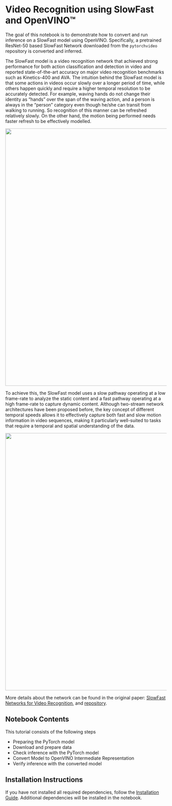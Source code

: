 # Video Recognition using SlowFast and OpenVINO™
The goal of this notebook is to demonstrate how to convert and run inference on a SlowFast model using OpenVINO. Specifically, a pretrained ResNet-50 based SlowFast Network downloaded from the `pytorchvideo` repository is converted and inferred.

The SlowFast model is a video recognition network that achieved strong performance for both action classification and detection in video and reported state-of-the-art accuracy on major video recognition benchmarks such as Kinetics-400 and AVA. The intuition behind the SlowFast model is that some actions in videos occur slowly over a longer period of time, while others happen quickly and require a higher temporal resolution to be accurately detected. For example, waving hands do not change their identity as “hands” over the span of the waving action, and a person is always in the “person” category even though he/she can transit from walking to running. So recognition of this manner can be refreshed relatively slowly. On the other hand, the motion being performed needs faster refresh to be effectively modelled. 

<div align=center>
<img src="https://github.com/facebookresearch/SlowFast/raw/main/demo/ava_demo.gif" width="800"/>
</div>

To achieve this, the SlowFast model uses a slow pathway operating at a low frame-rate to analyze the static content and a fast pathway operating at a high frame-rate to capture dynamic content. Although two-stream network architectures have been proposed before, the key concept of different temporal speeds allows it to effectively capture both fast and slow motion information in video sequences, making it particularly well-suited to tasks that require a temporal and spatial understanding of the data.

<div align=center>
<img src="https://user-images.githubusercontent.com/34324155/143044111-94676f64-7ba8-4081-9011-f8054bed7030.png" width="800"/>
</div>


More details about the network can be found in the original paper: [SlowFast Networks for Video Recognition](https://openaccess.thecvf.com/content_ICCV_2019/html/Feichtenhofer_SlowFast_Networks_for_Video_Recognition_ICCV_2019_paper.html), and [repository](https://github.com/facebookresearch/SlowFast).

## Notebook Contents

This tutorial consists of the following steps

- Preparing the PyTorch model
- Download and prepare data
- Check inference with the PyTorch model
- Convert Model to OpenVINO Intermediate Representation
- Verify inference with the converted model

## Installation Instructions

If you have not installed all required dependencies, follow the [Installation Guide](../../README.md). 
Additional dependencies will be installed in the notebook.